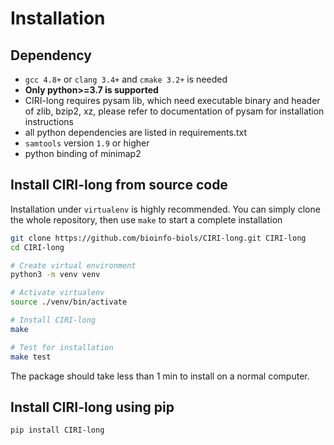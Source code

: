 # Installation

## Dependency

- `gcc 4.8+` or `clang 3.4+` and `cmake 3.2+` is needed
- **Only python>=3.7 is supported**
- CIRI-long requires pysam lib, which need executable binary and header of zlib, bzip2, xz, please refer to documentation of pysam for installation instructions
- all python dependencies are listed in requirements.txt
- `samtools` version `1.9` or higher
- python binding of minimap2 

## Install CIRI-long from source code

Installation under `virtualenv` is highly recommended. You can simply clone the whole repository, then use `make` to start a complete installation

```bash
git clone https://github.com/bioinfo-biols/CIRI-long.git CIRI-long
cd CIRI-long

# Create virtual environment
python3 -m venv venv

# Activate virtualenv
source ./venv/bin/activate

# Install CIRI-long
make

# Test for installation
make test
```

The package should take less than 1 min to install on a normal computer.

## Install CIRI-long using pip

```bash
pip install CIRI-long
```
